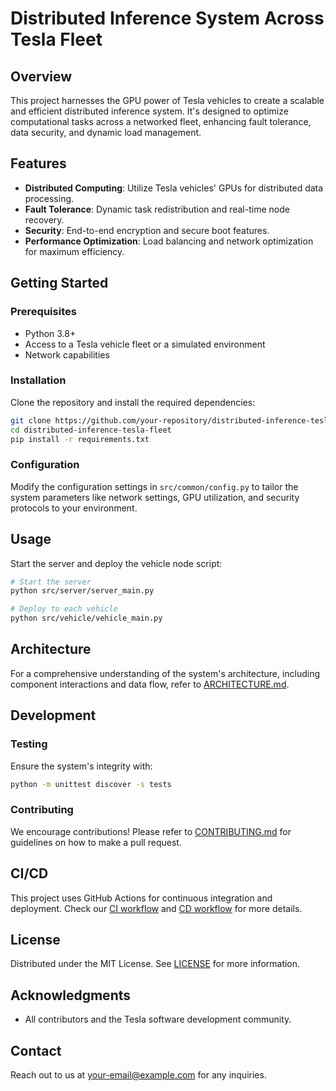 # Distributed Inference System Across Tesla Fleet

## Overview
This project harnesses the GPU power of Tesla vehicles to create a scalable and efficient distributed inference system. It's designed to optimize computational tasks across a networked fleet, enhancing fault tolerance, data security, and dynamic load management.

## Features
- **Distributed Computing**: Utilize Tesla vehicles' GPUs for distributed data processing.
- **Fault Tolerance**: Dynamic task redistribution and real-time node recovery.
- **Security**: End-to-end encryption and secure boot features.
- **Performance Optimization**: Load balancing and network optimization for maximum efficiency.

## Getting Started

### Prerequisites
- Python 3.8+
- Access to a Tesla vehicle fleet or a simulated environment
- Network capabilities

### Installation
Clone the repository and install the required dependencies:
```bash
git clone https://github.com/your-repository/distributed-inference-tesla-fleet.git
cd distributed-inference-tesla-fleet
pip install -r requirements.txt
```

### Configuration
Modify the configuration settings in `src/common/config.py` to tailor the system parameters like network settings, GPU utilization, and security protocols to your environment.

## Usage
Start the server and deploy the vehicle node script:
```bash
# Start the server
python src/server/server_main.py

# Deploy to each vehicle
python src/vehicle/vehicle_main.py
```

## Architecture
For a comprehensive understanding of the system's architecture, including component interactions and data flow, refer to [ARCHITECTURE.md](docs/ARCHITECTURE.md).

## Development
### Testing
Ensure the system's integrity with:
```bash
python -m unittest discover -s tests
```

### Contributing
We encourage contributions! Please refer to [CONTRIBUTING.md](docs/CONTRIBUTING.md) for guidelines on how to make a pull request.

## CI/CD
This project uses GitHub Actions for continuous integration and deployment. Check our [CI workflow](.github/workflows/ci.yml) and [CD workflow](.github/workflows/cd.yml) for more details.

## License
Distributed under the MIT License. See [LICENSE](LICENSE) for more information.

## Acknowledgments
- All contributors and the Tesla software development community.

## Contact
Reach out to us at [your-email@example.com](mailto:your-email@example.com) for any inquiries.

